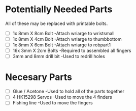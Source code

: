 # Potentially Needed Parts
All of these may be replaced with printable bolts.
- [ ] 1x 8mm X 8cm Bolt
    -Attach wriarge to wristsmall
- [ ] 1x 8mm X 4cm Bolt
    -Attach wriarge to thumbbottom
- [ ] 1x 8mm X 6cm Bolt
    -Attach wriarge to robpart1
- [ ] 16x 3mm X 2cm Bolts
    -Required to assembled all fingers
- [ ] 3mm and 8mm drill bit
    -Used to redrill holes

# Necesary Parts
- [ ] Glue / Acetone
    -Used to hold all of the parts together
- [ ] 4 HK15298 Servos
    -Used to move the 4 finders
- [ ] Fishing line
    -Used to move the fingers